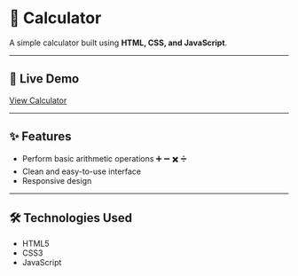 # 🧮 Calculator

A simple calculator built using **HTML, CSS, and JavaScript**.

---

## 🚀 Live Demo
[View Calculator](https://calculator-three-silk-37.vercel.app/)

---

## ✨ Features
- Perform basic arithmetic operations ➕ ➖ ✖️ ➗
- Clean and easy-to-use interface
- Responsive design

---

## 🛠️ Technologies Used
- HTML5  
- CSS3  
- JavaScript
